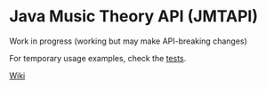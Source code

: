 # Java Music Theory API (JMTAPI)

Work in progress (working but may make API-breaking changes)

For temporary usage examples, check the [tests](src/test/java/tests).

[Wiki](https://github.com/andrewthehan/jmtapi/wiki)
